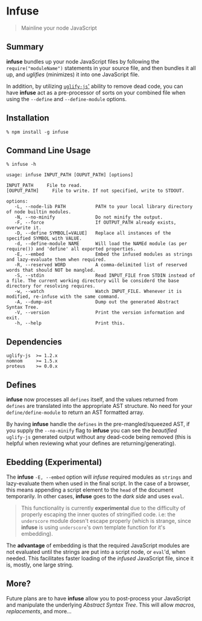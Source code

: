Infuse
======

> Mainline your node JavaScript


Summary
-------

**infuse** bundles up your node JavaScript files by following the `require("moduleName")` statements in your source file, and then bundles it all up, and _uglifies_ (minimizes) it into one JavaScript file.

In addition, by utilizing [`uglify-js`'](https://github.com/mishoo/UglifyJS) ability to remove dead code, you can have **infuse** act as a pre-processor of sorts on your combined file when using the `--define` and `--define-module` options.


Installation
------------

    % npm install -g infuse
    

Command Line Usage
------------------

    % infuse -h
    
    usage: infuse INPUT_PATH [OUPUT_PATH] [options]
    
    INPUT_PATH     File to read.
    [OUPUT_PATH]     File to write. If not specified, write to STDOUT.
    
    options:
       -L, --node-lib PATH           PATH to your local library directory of node builtin modules.
       -N, --no-minify               Do not minify the output.
       -F, --force                   If OUTPUT_PATH already exists, overwrite it.
       -D, --define SYMBOL[=VALUE]   Replace all instances of the specified SYMBOL with VALUE.
       -d, --define-module NAME      Will load the NAMEd module (as per require()) and 'define' all exported properties.
       -E, --embed                   Embed the infused modules as strings and lazy-evaluate them when required.
       -R, --reserved WORD           A comma-delimited list of reserved words that should NOT be mangled.
       -S, --stdin                   Read INPUT_FILE from STDIN instead of a file. The current working directory will be considerd the base directory for resolving requires.
       -w, --watch                   Watch INPUT_FILE. Whenever it is modified, re-infuse with the same command.
       -A, --dump-ast                Dump out the generated Abstract Syntax Tree.
       -V, --version                 Print the version information and exit.
       -h, --help                    Print this.


Dependencies
------------

    uglify-js  >= 1.2.x
    nomnom     >= 1.5.x
    proteus    >= 0.0.x


Defines
-------

**infuse** now processes all `defines` itself, and the values returned from `defines` are translated into the appropriate AST structure. No need for your `define/define-module` to return an AST formatted array.

By having **infuse** handle the `defines` in the pre-mangled/squeezed AST, if you supply the `--no-minify` flag to **infuse** you can see the _beautified_ `uglify-js` generated output without any dead-code being removed (this is helpful when reviewing what your defines are returning/generating).


Ebedding (Experimental)
-----------------------

The **infuse** `-E, --embed` option will _infuse_ required modules as `strings` and lazy-evaluate them when used in the final script. In the case of a browser, this means appending a script element to the `head` of the document temporarily. In other cases, **infuse** goes to the _dark side_ and uses `eval`.

> This functionality is currently **experimental** due to the difficulty of properly escaping the inner quotes of stringified code. i.e: the `underscore` module doesn't escape properly (which is strange, since **infuse** is using `underscore`'s own template function for it's embedding).

The **advantage** of embedding is that the required JavaScript modules are not evaluated until the strings are put into a script node, or `eval`'d, when needed. This facilitates faster loading of the _infused_ JavaScript file, since it is, mostly, one large string.


More?
-----

Future plans are to have **infuse** allow you to post-process your JavaScript and manipulate the underlying _Abstract Syntax Tree_. This will allow _macros_, _replacements_, and more...

